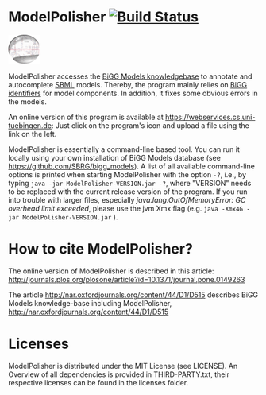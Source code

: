 # ModelPolisher [![Build Status](https://travis-ci.org/SBRG/ModelPolisher.svg?branch=master)](https://travis-ci.org/SBRG/ModelPolisher)

<img src="doc/img/ModelPolisherIcon256.png" width="64"/>

ModelPolisher accesses the [BiGG Models knowledgebase](http://bigg.ucsd.edu) to annotate and autocomplete [SBML](http://sbml.org) models.
Thereby, the program mainly relies on [BiGG identifiers](https://github.com/SBRG/bigg_models/wiki/BiGG-Models-ID-Specification-and-Guidelines) for model components.
In addition, it fixes some obvious errors in the models.

An online version of this program is available at https://webservices.cs.uni-tuebingen.de: Just click on the program's icon and upload a file using the link on the left.

ModelPolisher is essentially a command-line based tool. You can run it locally using your own installation of BiGG Models database (see https://github.com/SBRG/bigg_models). A list of all available command-line options is printed when starting ModelPolisher with the option `-?`, i.e., by typing `java -jar ModelPolisher-VERSION.jar -?`, where "VERSION" needs to be replaced with the current release version of the program. If you run into trouble with larger files, especially _java.lang.OutOfMemoryError: GC overhead limit exceeded_, please use the jvm Xmx flag (e.g. `java -Xmx4G -jar ModelPolisher-VERSION.jar` ).

# How to cite ModelPolisher?

The online version of ModelPolisher is described in this article: http://journals.plos.org/plosone/article?id=10.1371/journal.pone.0149263

The article http://nar.oxfordjournals.org/content/44/D1/D515 describes BiGG Models knowledge-base including ModelPolisher, http://nar.oxfordjournals.org/content/44/D1/D515

# Licenses

ModelPolisher is distributed under the MIT License (see LICENSE).
An Overview of all dependencies is provided in THIRD-PARTY.txt, their respective licenses can be found in the licenses folder.
